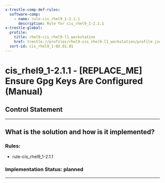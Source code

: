 ```yaml
---
x-trestle-comp-def-rules:
  software-comp:
    - name: rule-cis_rhel9_1-2.1.1
      description: Rule for cis_rhel9_1-2.1.1
x-trestle-global:
  profile:
    title: rhel9-cis_rhel9-l1_workstation
    href: trestle://profiles/rhel9-cis_rhel9-l1_workstation/profile.json
  sort-id: cis_rhel9_1-02.01.01
---
```


# cis_rhel9_1-2.1.1 - \[REPLACE_ME\] Ensure Gpg Keys Are Configured (Manual)

## Control Statement

______________________________________________________________________

## What is the solution and how is it implemented?

<!-- For implementation status enter one of: implemented, partial, planned, alternative, not-applicable -->

<!-- Note that the list of rules under ### Rules: is read-only and changes will not be captured after assembly to JSON -->

<!-- Add control implementation description here for control: cis_rhel9_1-2.1.1 -->

### Rules:

  - rule-cis_rhel9_1-2.1.1

### Implementation Status: planned

______________________________________________________________________
